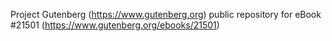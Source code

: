 Project Gutenberg (https://www.gutenberg.org) public repository for eBook #21501 (https://www.gutenberg.org/ebooks/21501)
